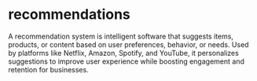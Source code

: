 # recommendations
A recommendation system is intelligent software that suggests items, products, or content based on user preferences, behavior, or needs. Used by platforms like Netflix, Amazon, Spotify, and YouTube, it personalizes suggestions to improve user experience while boosting engagement and retention for businesses.
